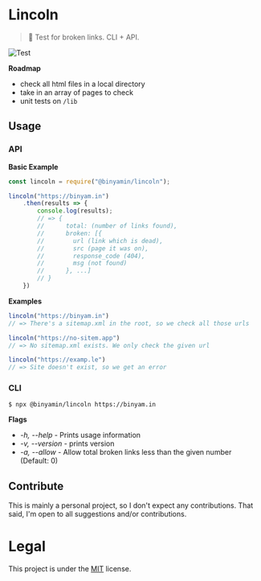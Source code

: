 # Lincoln
> 🎩 Test for broken links. CLI + API.

![Test](https://github.com/binyamin/lincoln/workflows/Test/badge.svg)

**Roadmap**
- check all html files in a local directory
- take in an array of pages to check
- unit tests on `/lib`

## Usage
### API
**Basic Example**
```js
const lincoln = require("@binyamin/lincoln");

lincoln("https://binyam.in")
    .then(results => {
        console.log(results);
        // => {
        //      total: (number of links found),
        //      broken: [{
        //        url (link which is dead),
        //        src (page it was on),
        //        response_code (404),
        //        msg (not found)
        //      }, ...]
        // }
    })
```

**Examples**
```js
lincoln("https://binyam.in")
// => There's a sitemap.xml in the root, so we check all those urls

lincoln("https://no-sitem.app")
// => No sitemap.xml exists. We only check the given url

lincoln("https://examp.le")
// => Site doesn't exist, so we get an error
```

### CLI
```console
$ npx @binyamin/lincoln https://binyam.in
```

**Flags**
- *-h, --help* - Prints usage information
- *-v, --version* - prints version
- *-a, --allow <n>* - Allow total broken links less than the given number (Default: 0)

## Contribute
This is mainly a personal project, so I don't expect any contributions. That said, I'm open to all suggestions and/or contributions.

# Legal
This project is under the [MIT](https://github.com/binyamin/lincoln/tree/master/LICENSE) license.
